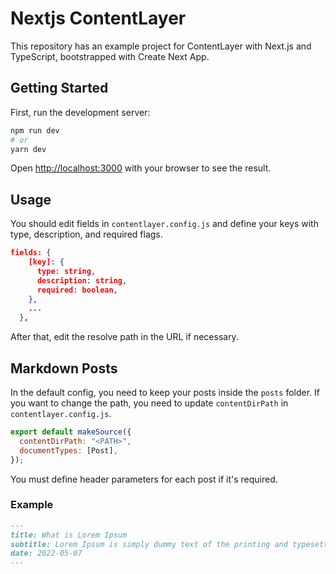 # Nextjs ContentLayer

This repository has an example project for ContentLayer with Next.js and TypeScript, bootstrapped with Create Next App.

## Getting Started

First, run the development server:

```bash
npm run dev
# or
yarn dev
```

Open [http://localhost:3000](http://localhost:3000) with your browser to see the result.

## Usage

You should edit fields in `contentlayer.config.js` and define your keys with type, description, and required flags.

```json
fields: {
    [key]: {
      type: string,
      description: string,
      required: boolean,
    },
    ...
  },
```

After that, edit the resolve path in the URL if necessary.

## Markdown Posts

In the default config, you need to keep your posts inside the `posts` folder. If you want to change the path, you need to update `contentDirPath` in `contentlayer.config.js`.

```js
export default makeSource({
  contentDirPath: "<PATH>",
  documentTypes: [Post],
});
```

You must define header parameters for each post if it's required.

### Example

```md
---
title: What is Lorem Ipsum
subtitle: Lorem Ipsum is simply dummy text of the printing and typesetting industry.
date: 2022-05-07
---
```
